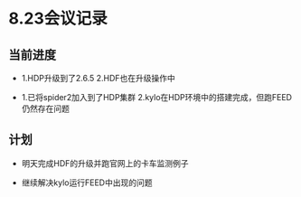 # 8.23会议记录

## 当前进度

* 1.HDP升级到了2.6.5
  2.HDF也在升级操作中

* 1.已将spider2加入到了HDP集群
  2.kylo在HDP环境中的搭建完成，但跑FEED仍然存在问题
  
## 计划

* 明天完成HDF的升级并跑官网上的卡车监测例子

* 继续解决kylo运行FEED中出现的问题